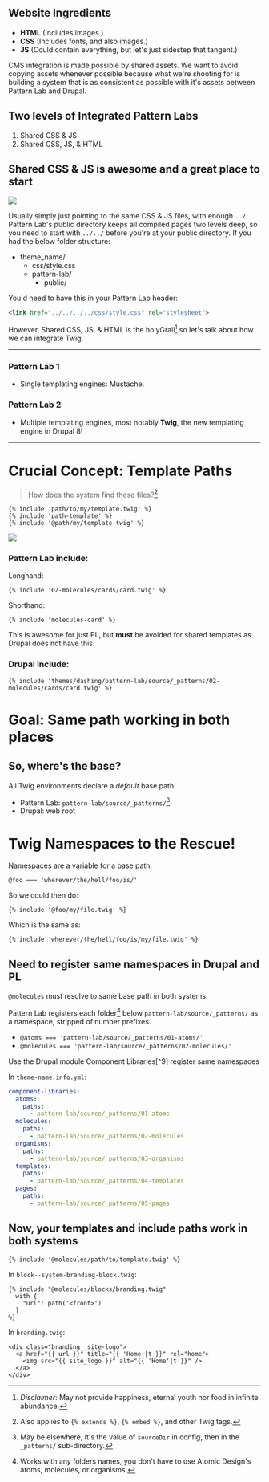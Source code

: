 ## Website Ingredients

* **HTML** \(Includes images.\)
* **CSS** \(Includes fonts, and also images.\)
* **JS** (Could contain everything, but let's just sidestep that tangent.)

CMS integration is made possible by shared assets. We want to avoid copying assets whenever possible because what we're shooting for is building a system that is as consistent as possible with it's assets between Pattern Lab and Drupal.

## Two levels of Integrated Pattern Labs

1. Shared CSS & JS
2. Shared CSS, JS, & HTML

## Shared CSS & JS is awesome and a great place to start

![](/assets/shared-assets-folder-structure.png)

Usually simply just pointing to the same CSS & JS files, with enough `../`. Pattern Lab's public directory keeps all compiled pages two levels deep, so you need to start with `../../` before you're at your public directory. If you had the below folder structure:

* theme\_name/
  * css/style.css
  * pattern-lab/
    * public/

You'd need to have this in your Pattern Lab header:

```html
<link href="../../../../css/style.css" rel="stylesheet">
```

However, Shared CSS, JS, & HTML is the  holyGrail[^1] so let's talk about how we can integrate Twig.

---

### Pattern Lab 1

* Single templating engines: Mustache.

### Pattern Lab 2

* Multiple templating engines, most notably **Twig**, the new templating engine in Drupal 8!

---

# Crucial Concept: Template Paths

> How does the system find these files?[^6]

```twig
{% include 'path/to/my/template.twig' %}
{% include 'path-template' %}
{% include '@path/my/template.twig' %}
```

![](/assets/file-structure.png)



### Pattern Lab include:

Longhand:

```twig
{% include '02-molecules/cards/card.twig' %}
```

Shorthand:

```twig
{% include 'molecules-card' %}
```

This is awesome for just PL, but **must** be avoided for shared templates as Drupal does not have this.


### Drupal include:


```twig
{% include 'themes/dashing/pattern-lab/source/_patterns/02-molecules/cards/card.twig' %}
```

# Goal: Same path working in both places

## So, where's the base?

All Twig environments declare a _default_ base path:

* Pattern Lab: `pattern-lab/source/_patterns/`[^7]
* Drupal: web root

# Twig Namespaces to the Rescue!

Namespaces are a variable for a base path.

```
@foo === 'wherever/the/hell/foo/is/'
```

So we could then do:

```twig
{% include '@foo/my/file.twig' %}
```

Which is the same as:

```twig
{% include 'wherever/the/hell/foo/is/my/file.twig' %}
```

## Need to register same namespaces in Drupal and PL

`@molecules` must resolve to same base path in both systems.

Pattern Lab registers each folder[^8] below `pattern-lab/source/_patterns/` as a namespace, stripped of number prefixes.

* `@atoms === 'pattern-lab/source/_patterns/01-atoms/'`
* `@molecules === 'pattern-lab/source/_patterns/02-molecules/'`

Use the Drupal module Component Libraries[^9] register same namespaces

In `theme-name.info.yml`:

```yaml
component-libraries:
  atoms:
    paths:
      - pattern-lab/source/_patterns/01-atoms
  molecules:
    paths:
      - pattern-lab/source/_patterns/02-molecules
  organisms:
    paths:
      - pattern-lab/source/_patterns/03-organisms
  templates:
    paths:
      - pattern-lab/source/_patterns/04-templates
  pages:
    paths:
      - pattern-lab/source/_patterns/05-pages
```

## Now, your templates and include paths work in both systems

```twig
{% include '@molecules/path/to/template.twig' %}
```

In `block--system-branding-block.twig`:

```twig
{% include "@molecules/blocks/branding.twig"
  with {
    "url": path('<front>')
  }
%}
```

In `branding.twig`:

```twig
<div class="branding__site-logo">
  <a href="{{ url }}" title="{{ 'Home'|t }}" rel="home">
    <img src="{{ site_logo }}" alt="{{ 'Home'|t }}" />
  </a>
</div>
```

[^1]: _Disclaimer_: May not provide happiness, eternal youth nor food in infinite abundance.

[^6]: Also applies to `{% extends %}`, `{% embed %}`, and other Twig tags.

[^7]: May be elsewhere, it's the value of `sourceDir` in config, then in the `_patterns/` sub-directory.

[^8]: Works with any folders names, you don't have to use Atomic Design's atoms, molecules, or organisms.

